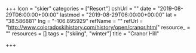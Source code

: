 +++
Icon = "skier"
categories = ["Resort"]
cshUrl = ""
date = "2019-08-29T06:00:00+00:00"
lastmod = "2019-08-29T06:00:00+00:00"
lat = "38.586881"
lng = "-106.895929"
refName = ""
refUrl = "http://www.coloradoskihistory.com/history/open/cranor.html"
resource_ = ""
resources = []
tags = ["skiing", "winter"]
title = "Cranor Hill"

+++
